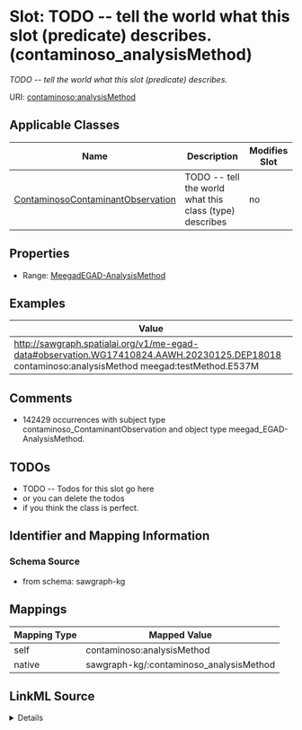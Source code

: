 

# Slot: TODO -- tell the world what this slot (predicate) describes. (contaminoso_analysisMethod)


_TODO -- tell the world what this slot (predicate) describes._





URI: [contaminoso:analysisMethod](http://sawgraph.spatialai.org/v1/contaminoso#analysisMethod)



<!-- no inheritance hierarchy -->





## Applicable Classes

| Name | Description | Modifies Slot |
| --- | --- | --- |
| [ContaminosoContaminantObservation](../classes/ContaminosoContaminantObservation.md) | TODO -- tell the world what this class (type) describes |  no  |







## Properties

* Range: [MeegadEGAD-AnalysisMethod](../classes/MeegadEGAD-AnalysisMethod.md)






## Examples

| Value |
| --- |
| http://sawgraph.spatialai.org/v1/me-egad-data#observation.WG17410824.AAWH.20230125.DEP18018 contaminoso:analysisMethod meegad:testMethod.E537M |

## Comments

* 142429 occurrences with subject type contaminoso_ContaminantObservation and object type meegad_EGAD-AnalysisMethod.

## TODOs

* TODO -- Todos for this slot go here
* or you can delete the todos
* if you think the class is perfect.

## Identifier and Mapping Information







### Schema Source


* from schema: sawgraph-kg




## Mappings

| Mapping Type | Mapped Value |
| ---  | ---  |
| self | contaminoso:analysisMethod |
| native | sawgraph-kg/:contaminoso_analysisMethod |




## LinkML Source

<details>
```yaml
name: contaminoso_analysisMethod
description: TODO -- tell the world what this slot (predicate) describes.
title: TODO -- tell the world what this slot (predicate) describes.
todos:
- TODO -- Todos for this slot go here
- or you can delete the todos
- if you think the class is perfect.
comments:
- 142429 occurrences with subject type contaminoso_ContaminantObservation and object
  type meegad_EGAD-AnalysisMethod.
examples:
- value: http://sawgraph.spatialai.org/v1/me-egad-data#observation.WG17410824.AAWH.20230125.DEP18018
    contaminoso:analysisMethod meegad:testMethod.E537M
from_schema: sawgraph-kg
rank: 1000
slot_uri: contaminoso:analysisMethod
alias: contaminoso_analysisMethod
domain_of:
- contaminoso_ContaminantObservation
range: meegad_EGAD-AnalysisMethod

```
</details>